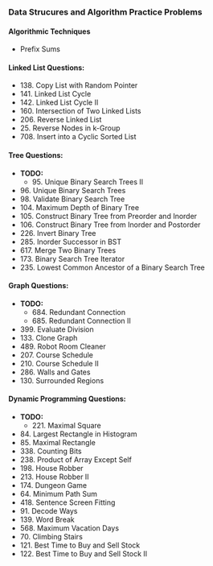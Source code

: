 <h3>Data Strucures and Algorithm Practice Problems</h3>

<h4>Algorithmic Techniques </h4>
<ul>
  <li>Prefix Sums</li>

</ul>

<h4>Linked List Questions:</h4>
<ul>
  <li>138. Copy List with Random Pointer </li>
  <li>141. Linked List Cycle </li>
  <li>142. Linked List Cycle II</li>
  <li>160. Intersection of Two Linked Lists</li>
  <li>206. Reverse Linked List</li>
  <li>25. Reverse Nodes in k-Group</li>
  <li>708. Insert into a Cyclic Sorted List</li>
</ul>

<h4>Tree Questions: </h4>
<ul>
  <li><strong>TODO:</strong> 
    <ul>
      <li>95. Unique Binary Search Trees II</li>
    </ul>
  </li>
  <li>96. Unique Binary Search Trees</li>
  <li>98. Validate Binary Search Tree</li>
  <li>104. Maximum Depth of Binary Tree</li>
  <li>105. Construct Binary Tree from Preorder and Inorder</li>
  <li>106. Construct Binary Tree from Inorder and Postorder </li>
  <li>226. Invert Binary Tree</li>
  <li>285. Inorder Successor in BST</li>
  <li>617. Merge Two Binary Trees</li>
  <li>173. Binary Search Tree Iterator</li> 
  <li>235. Lowest Common Ancestor of a Binary Search Tree</li>  
</ul>
  
<h4>Graph Questions: </h4>
<ul>
  <li><strong>TODO:</strong> 
    <ul>
      <li>684. Redundant Connection</li>
      <li>685. Redundant Connection II</li>
    </ul>
  </li>
  <li>399. Evaluate Division</li>
  <li>133. Clone Graph</li>
  <li>489. Robot Room Cleaner</li>
  <li>207. Course Schedule</li>
  <li>210. Course Schedule II</li>
  <li>286. Walls and Gates</li>
  <li>130. Surrounded Regions</li>

</ul>

<h4>Dynamic Programming Questions: </h4>
<ul>
  <li><strong>TODO:</strong> 
    <ul>
      <li>221. Maximal Square</li>
    </ul>
  </li>
  <li>84. Largest Rectangle in Histogram</li>
  <li>85. Maximal Rectangle</li>
  <li>338. Counting Bits</li>
  <li>238. Product of Array Except Self</li>
  <li>198. House Robber</li>
  <li>213. House Robber II</li>
  <li>174. Dungeon Game</li>
  <li>64. Minimum Path Sum</li>
  <li>418. Sentence Screen Fitting</li>
  <li>91. Decode Ways</li>
  <li>139. Word Break</li>
  <li>568. Maximum Vacation Days</li>
  <li>70. Climbing Stairs</li>
  <li>121. Best Time to Buy and Sell Stock</li>
  <li>122. Best Time to Buy and Sell Stock II</li>
</ul>